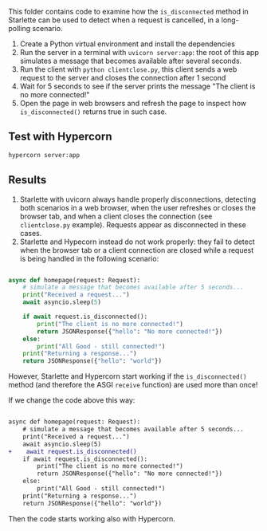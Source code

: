 This folder contains code to examine how the `is_disconnected` method in
Starlette can be used to detect when a request is cancelled, in a long-polling
scenario.

1. Create a Python virtual environment and install the dependencies
2. Run the server in a terminal with `uvicorn server:app`: the root of this app
   simulates a message that becomes available after several seconds.
3. Run the client with `python clientclose.py`, this client sends a web request
   to the server and closes the connection after 1 second
4. Wait for 5 seconds to see if the server prints the message
   "The client is no more connected!"
5. Open the page in web browsers and refresh the page to inspect how
   `is_disconnected()` returns true in such case.

## Test with Hypercorn

```bash
hypercorn server:app
```

## Results

1. Starlette with uvicorn always handle properly disconnections, detecting both
   scenarios in a web browser, when the user refreshes or closes the browser tab,
   and when a client closes the connection (see `clientclose.py` example).
   Requests appear as disconnected in these cases.
2. Starlette and Hypecorn instead do not work properly: they fail to detect when
   the browser tab or a client connection are closed while a request is being
   handled in the following scenario:

```python

async def homepage(request: Request):
    # simulate a message that becomes available after 5 seconds...
    print("Received a request...")
    await asyncio.sleep(5)

    if await request.is_disconnected():
        print("The client is no more connected!")
        return JSONResponse({"hello": "No more connected!"})
    else:
        print("All Good - still connected!")
    print("Returning a response...")
    return JSONResponse({"hello": "world"})
```

However, Starlette and Hypercorn start working if the `is_disconnected()`
method (and therefore the ASGI `receive` function) are used more than once!

If we change the code above this way:

```diff

async def homepage(request: Request):
    # simulate a message that becomes available after 5 seconds...
    print("Received a request...")
    await asyncio.sleep(5)
+    await request.is_disconnected()
    if await request.is_disconnected():
        print("The client is no more connected!")
        return JSONResponse({"hello": "No more connected!"})
    else:
        print("All Good - still connected!")
    print("Returning a response...")
    return JSONResponse({"hello": "world"})
```

Then the code starts working also with Hypercorn.
